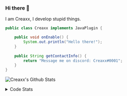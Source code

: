 ### Hi there 👋

I am Creaxx, I develop stupid things. 

```java
public class Creaxx implements JavaPlugin {

    public void onEnable() {
        System.out.println("Hello there!");
    }
    
    public String getContactInfo() {
        return "Message me on discord: Creaxx#0001";
    }
}
```

![Creaxx's Github Stats](https://github-readme-stats.vercel.app/api?username=CreaxxOG&show_icons=true&theme=dark&count_private=true)

<details>
  <summary>Code Stats</summary>

<!--START_SECTION:waka-->
![Code Time](http://img.shields.io/badge/Code%20Time-866%20hrs%2056%20mins-blue)

![Lines of code](https://img.shields.io/badge/From%20Hello%20World%20I%27ve%20Written-3%20Thousand%20lines%20of%20code-blue)

**🐱 My GitHub Data** 

> 🏆 492 Contributions in the Year 2022
 > 
> 📦 227.2 kB Used in GitHub's Storage 
 > 
> 🚫 Not Opted to Hire
 > 
> 📜 3 Public Repositories 
 > 
> 🔑 2 Private Repositories  
 > 
**I'm a Night 🦉** 

```text
🌞 Morning    8 commits      ░░░░░░░░░░░░░░░░░░░░░░░░░   2.56% 
🌆 Daytime    132 commits    ██████████░░░░░░░░░░░░░░░   42.31% 
🌃 Evening    151 commits    ████████████░░░░░░░░░░░░░   48.4% 
🌙 Night      21 commits     █░░░░░░░░░░░░░░░░░░░░░░░░   6.73%

```
📅 **I'm Most Productive on Wednesday** 

```text
Monday       52 commits     ████░░░░░░░░░░░░░░░░░░░░░   16.67% 
Tuesday      62 commits     █████░░░░░░░░░░░░░░░░░░░░   19.87% 
Wednesday    67 commits     █████░░░░░░░░░░░░░░░░░░░░   21.47% 
Thursday     38 commits     ███░░░░░░░░░░░░░░░░░░░░░░   12.18% 
Friday       34 commits     ██░░░░░░░░░░░░░░░░░░░░░░░   10.9% 
Saturday     27 commits     ██░░░░░░░░░░░░░░░░░░░░░░░   8.65% 
Sunday       32 commits     ██░░░░░░░░░░░░░░░░░░░░░░░   10.26%

```


📊 **This Week I Spent My Time On** 

```text
💬 Programming Languages: 
Java                     17 hrs 19 mins      █████████████████████░░░░   86.02% 
XML                      1 hr 47 mins        ██░░░░░░░░░░░░░░░░░░░░░░░   8.87% 
Kotlin                   36 mins             ░░░░░░░░░░░░░░░░░░░░░░░░░   3.05% 
Markdown                 8 mins              ░░░░░░░░░░░░░░░░░░░░░░░░░   0.73% 
YAML                     8 mins              ░░░░░░░░░░░░░░░░░░░░░░░░░   0.72%

🔥 Editors: 
IntelliJ                 20 hrs 8 mins       █████████████████████████   100.0%

```

**I Mostly Code in Java** 

```text
Java                     6 repos             ████████████████░░░░░░░░░   66.67% 
EJS                      1 repo              ██░░░░░░░░░░░░░░░░░░░░░░░   11.11% 
Kotlin                   1 repo              ██░░░░░░░░░░░░░░░░░░░░░░░   11.11% 
Python                   1 repo              ██░░░░░░░░░░░░░░░░░░░░░░░   11.11%

```



 Last Updated on 09/09/2022 02:37:23 UTC
<!--END_SECTION:waka-->
</details>
